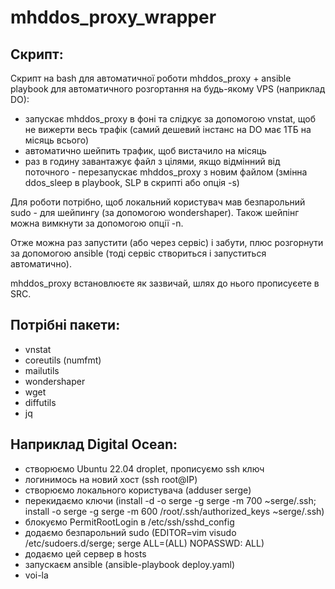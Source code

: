 # mhddos_proxy_wrapper

## Скрипт:

Скрипт на bash для автоматичної роботи mhddos_proxy + ansible playbook для автоматичного розгортання на будь-якому VPS (наприклад DO):
- запускає mhddos_proxy в фоні та слідкує за допомогою vnstat, щоб не вижерти весь трафік (самий дешевий інстанс на DO має 1ТБ на місяць всього)
- автоматично шейпить трафик, щоб вистачило на місяць
- раз в годину завантажує файл з цілями, якщо відмінний від поточного - перезапускає mhddos_proxy з новим файлом (змінна ddos_sleep в playbook, SLP в скрипті або опція -s)

Для роботи потрібно, щоб локальний користувач мав безпарольний sudo - для шейпингу (за допомогою wondershaper).
Також шейпінг можна вимкнути за допомогою опції -n.

Отже можна раз запустити (або через сервіс) і забути, плюс розгорнути за допомогою ansible (тоді сервіс створиться і запуститься автоматично).

mhddos_proxy встановлюєте як зазвичай, шлях до нього прописуєете в SRC.

## Потрібні пакети:

- vnstat
- coreutils (numfmt)
- mailutils
- wondershaper
- wget
- diffutils
- jq

## Наприклад Digital Ocean:
- створюємо Ubuntu 22.04 droplet, прописуємо ssh ключ
- логинимось на новий хост (ssh root@IP)
- створюємо локального користувача (adduser serge)
- перекидаємо ключи (install -d -o serge -g serge -m 700 ~serge/.ssh; install -o serge -g serge -m 600 /root/.ssh/authorized_keys ~serge/.ssh)
- блокуємо PermitRootLogin в /etc/ssh/sshd_config
- додаємо безпарольний sudo (EDITOR=vim visudo /etc/sudoers.d/serge; serge ALL=(ALL) NOPASSWD: ALL)
- додаємо цей сервер в hosts
- запускаєм ansible (ansible-playbook deploy.yaml)
- voi-la
